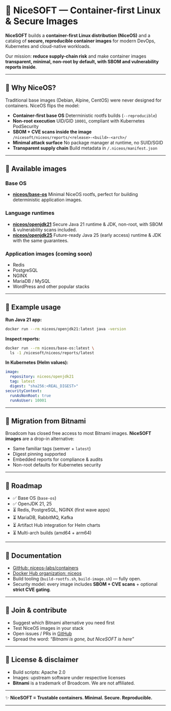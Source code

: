 # 🐧 NiceSOFT — Container-first Linux & Secure Images

**NiceSOFT** builds a **container-first Linux distribution (NiceOS)** and a catalog of **secure, reproducible container images** for modern DevOps, Kubernetes and cloud-native workloads.

Our mission: **reduce supply-chain risk** and make container images **transparent, minimal, non-root by default, with SBOM and vulnerability reports inside**.

---

## 🔹 Why NiceOS?

Traditional base images (Debian, Alpine, CentOS) were never designed for containers. NiceOS flips the model:

* **Container-first base OS**
  Deterministic rootfs builds (`--reproducible`)
* **Non-root execution**
  UID/GID `10001`, compliant with Kubernetes PodSecurity
* **SBOM + CVE scans inside the image**
  `/nicesoft/niceos/reports/<release>-<build>-<arch>/`
* **Minimal attack surface**
  No package manager at runtime, no SUID/SGID
* **Transparent supply chain**
  Build metadata in `/.niceos/manifest.json`

---

## 🔹 Available images

### Base OS

* [**niceos/base-os**](https://hub.docker.com/r/niceos/base-os)
  Minimal NiceOS rootfs, perfect for building deterministic application images.

### Language runtimes

* [**niceos/openjdk21**](https://hub.docker.com/r/niceos/openjdk21)
  Secure Java 21 runtime & JDK, non-root, with SBOM & vulnerability scans included.
* [**niceos/openjdk25**](https://hub.docker.com/r/niceos/openjdk25)
  Future-ready Java 25 (early access) runtime & JDK with the same guarantees.

### Application images (coming soon)

* Redis
* PostgreSQL
* NGINX
* MariaDB / MySQL
* WordPress and other popular stacks

---

## 🔹 Example usage

**Run Java 21 app:**

```bash
docker run --rm niceos/openjdk21:latest java -version
```

**Inspect reports:**

```bash
docker run --rm niceos/base-os:latest \
  ls -1 /nicesoft/niceos/reports/latest
```

**In Kubernetes (Helm values):**

```yaml
image:
  repository: niceos/openjdk21
  tag: latest
  digest: "sha256:<REAL_DIGEST>"
securityContext:
  runAsNonRoot: true
  runAsUser: 10001
```

---

## 🔹 Migration from Bitnami

Broadcom has closed free access to most Bitnami images. **NiceSOFT images** are a drop-in alternative:

* Same familiar tags (semver + `latest`)
* Digest pinning supported
* Embedded reports for compliance & audits
* Non-root defaults for Kubernetes security

---

## 🔹 Roadmap

* ✅ Base OS (`base-os`)
* ✅ OpenJDK 21, 25
* ⏳ Redis, PostgreSQL, NGINX (first wave apps)
* ⏳ MariaDB, RabbitMQ, Kafka
* ⏳ Artifact Hub integration for Helm charts
* ⏳ Multi-arch builds (amd64 + arm64)

---

## 🔹 Documentation

* [GitHub: niceos-labs/containers](https://github.com/niceos-labs/containers)
* [Docker Hub organization: niceos](https://hub.docker.com/u/niceos)
* Build tooling (`build-rootfs.sh`, `build-image.sh`) — fully open.
* Security model: every image includes **SBOM + CVE scans** + optional **strict CVE gating**.

---

## 🔹 Join & contribute

* Suggest which Bitnami alternative you need first
* Test NiceOS images in your stack
* Open issues / PRs in [GitHub](https://github.com/niceos-labs/containers)
* Spread the word: *“Bitnami is gone, but NiceSOFT is here”*

---

## 🔹 License & disclaimer

* Build scripts: Apache 2.0
* Images: upstream software under respective licenses
* **Bitnami** is a trademark of Broadcom. We are not affiliated.

---

✨ **NiceSOFT = Trustable containers. Minimal. Secure. Reproducible.**

---
